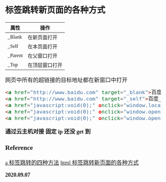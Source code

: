 <font size=4 face='楷体'>

## 标签跳转新页面的各种方式

| 属性     | 操作           |
| -------- | -------------- |
| \_Blank  | 在新页面打开   |
| \_Self   | 在本页面打开   |
| \_Parent | 在父窗口打开   |
| \_Top    | 在顶层窗口打开 |

网页中所有的超链接的目标地址都在新窗口中打开

```html
<a href="http://www.baidu.com" target="_blank">百度_blank</a><br/>
<a href="http://www.baidu.com" target="_self">百度_self</a><br/>
<a href="javascript:void(0);" οnclick="window.location.href='http://www.baidu.com'" target="_blank">百度1_click</a><br/>
<a href="javascript:void(0);" οnclick="window.open('http://www.baidu.com','_self');" target="_blank">百度_self_click</a><br/>
<a href="javascript:void(0);" οnclick="window.open('http://www.baidu.com','_blank');" target="_blank">百度_blank_click</a><br/>
```

**通过云主机对接 固定 ip 还没 get 到**

### Reference

[a 标签跳转的四种方法](https://blog.csdn.net/Little_naive/article/details/89509560)
[html 标签跳转新页面的各种方式](https://blog.csdn.net/wild46cat/article/details/51669189)

**2020.09.07**
